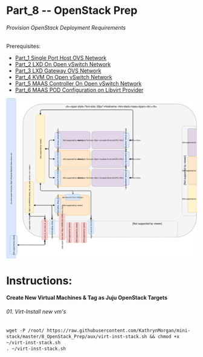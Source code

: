 # Part_8 -- OpenStack Prep
###### Provision OpenStack Deployment Requirements

Prerequisites:
- [Part_1 Single Port Host OVS Network]
- [Part_2 LXD On Open vSwitch Network]
- [Part_3 LXD Gateway OVS Network]
- [Part_4 KVM On Open vSwitch Network]
- [Part_5 MAAS Controller On Open vSwitch Network]
- [Part_6 MAAS POD Configuration on Libvirt Provider]

![CCIO Hypervisor - OpenStack Prep](https://github.com/KathrynMorgan/mini-stack/blob/master/8_OpenStack_Prep/web/drawio/OpenStack-Prep.svg)

# Instructions:
#### Create New Virtual Machines & Tag as Juju OpenStack Targets
###### 01. Virt-Install new vm's
```
wget -P /root/ https://raw.githubusercontent.com/KathrynMorgan/mini-stack/master/8_OpenStack_Prep/aux/virt-inst-stack.sh && chmod +x ~/virt-inst-stack.sh
. ~/virt-inst-stack.sh
```


<!-- Markdown link & img dfn's -->
[Part_1 Single Port Host OVS Network]: https://github.com/KathrynMorgan/mini-stack/tree/master/1_Single_Port_Host-Open_vSwitch_Network_Configuration
[Part_2 LXD On Open vSwitch Network]: https://github.com/KathrynMorgan/mini-stack/tree/master/2_LXD-On-OVS
[Part_3 LXD Gateway OVS Network]: https://github.com/KathrynMorgan/mini-stack/tree/master/3_LXD_Network_Gateway
[Part_4 KVM On Open vSwitch Network]: https://github.com/KathrynMorgan/mini-stack/tree/master/4_KVM_On_Open_vSwitch
[Part_5 MAAS Controller On Open vSwitch Network]: https://github.com/KathrynMorgan/mini-stack/tree/master/5_MAAS-Rack_And_Region_Ctl-On-Open_vSwitch
[Part_6 MAAS POD Configuration on Libvirt Provider]: https://github.com/KathrynMorgan/mini-stack/tree/master/6_MAAS-Connect_POD_KVM-Provider
